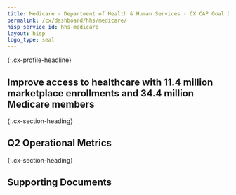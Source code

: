 ```yaml
---
title: Medicare - Department of Health & Human Services - CX CAP Goal Dashboard
permalink: /cx/dashboard/hhs/medicare/
hisp_service_id: hhs-medicare
layout: hisp
logo_type: seal
---
```


{:.cx-profile-headline}
## Improve access to healthcare with 11.4 million marketplace enrollments and 34.4 million Medicare members 

{:.cx-section-heading}
## Q2 Operational Metrics

{:.cx-section-heading}
## Supporting Documents